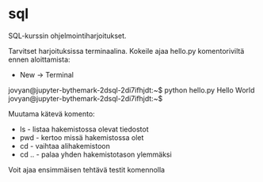 # sql
SQL-kurssin ohjelmointiharjoitukset.

Tarvitset harjoituksissa terminaalina. Kokeile ajaa hello.py komentoriviltä ennen aloittamista:

- New -> Terminal

jovyan@jupyter-bythemark-2dsql-2di7ifhjdt:~$ python hello.py
Hello World
jovyan@jupyter-bythemark-2dsql-2di7ifhjdt:~$

Muutama kätevä komento:

- ls - listaa hakemistossa olevat tiedostot
- pwd - kertoo missä hakemistossa olet
- cd <hakemisto> - vaihtaa alihakemistoon <hakemisto>
- cd .. - palaa yhden hakemistotason ylemmäksi

Voit ajaa ensimmäisen tehtävä testit komennolla 



